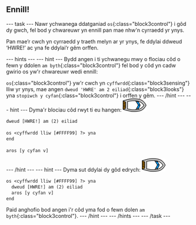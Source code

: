 ## Ennill!

--- task ---
Nawr ychwanega ddatganiad `os`{:class="block3control"} i gôd dy gwch, fel bod y chwareuwr yn ennill pan mae nhw'n cyrraedd yr ynys.

Pan mae’r cwch yn cyrraedd y traeth melyn ar yr ynys, fe ddylai ddweud ‘HWRE!’ ac yna fe ddylai’r gêm orffen.

--- hints ---
 --- hint --- Bydd angen i ti ychwanegu mwy o flociau côd o fewn y ddolen `am byth`{:class="block3control"} fel bod y côd yn cadw gwirio os yw'r chwareuwr wedi ennill:

`os`{:class="block3control"} yw'r cwch yn `cyffwrdd`{:class="block3sensing"} lliw yr ynys, mae angen `dweud 'HWRE' am 2 eiliad`{:class="block3looks"} yna `stopiwch y cyfan`{:class="block3control"} i orffen y gêm.
--- /hint ---
 --- hint --- Dyma'r blociau côd rwyt ti eu hangen: ![corlun-cwch](images/boat_resize.png)

```blocks3
dweud [HWRE!] am (2) eiliad

os <cyffwrdd lliw [#FFFF99] ?> yna
end

aros [y cyfan v]

```

--- /hint --- --- hint --- Dyma sut ddylai dy gôd edrych: ![corlun-cwch](images/boat_resize.png)

```blocks3
os <cyffwrdd lliw [#FFFF99] ?> yna 
  dweud [HWRE!] am (2) eiliad
  aros [y cyfan v]
end
```

Paid anghofio bod angen i'r côd yma fod o fewn dolen `am byth`{:class="block3control"}.
--- /hint ---
--- /hints --- --- /task ---